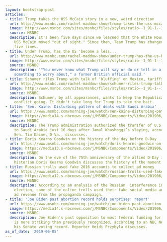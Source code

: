 ```yaml
---
layout: bootstrap-post
articles:
- title: Trump takes the USS McCain story in a new, weird direction
  url: http://www.msnbc.com/rachel-maddow-show/trump-takes-the-uss-mccain-story-new-weird-direction
  image: http://www.msnbc.com/sites/msnbc/files/styles/ratio--1_91-1--1200x630/public/mccain_glioblastoma_071917_0.jpg?itok=dVmmzRwe
  source: MSNBC
  description: It's been five days since we learned that the White House wanted the
    USS McCain moved "out of sight." Since then, Team Trump has changed its story
    five times.
- title: Under Trump, has the US 'become a less...
  url: http://www.msnbc.com/rachel-maddow-show/under-trump-has-the-us-become-less-reliable-ally-intelligence
  image: http://www.msnbc.com/sites/msnbc/files/styles/ratio--1_91-1--1200x630/public/afp_of9e8.jpg?itok=klSZn_FT
  source: MSNBC
  description: '"You never know what Trump will say or do or tell in a rage, and that''s
    something to worry about," a former British official said.'
- title: Schumer riles Trump with talk of 'bluffing' on Mexico, tariffs
  url: http://www.msnbc.com/rachel-maddow-show/schumer-riles-trump-talk-bluffing-mexico-tariffs
  image: http://www.msnbc.com/sites/msnbc/files/styles/ratio--1_91-1--1200x630/public/ap_18345638638432.jpg?itok=67euBIfa
  source: MSNBC
  description: Schumer, by all appearances, wants to keep the Republicans' intra-party
    conflict going. It didn't take long for Trump to take the bait.
- title: 'Sen. Kaine: Disturbing pattern of deals with Saudi Arabia'
  url: https://www.msnbc.com/morning-joe/watch/sen-kaine-disturbing-pattern-of-deals-with-saudi-arabia-61353541623
  image: https://media14.s-nbcnews.com/j/MSNBC/Components/Video/201906/n_mj_kaine_190605_1920x1080.nbcnews-fp-1200-630.jpg
  source: MSNBC
  description: The Trump administration authorized the transfer of U.S. nuclear information
    to Saudi Arabia just 16 days after Jamal Khashoggi’s slaying, according to Democrats.
    Sen. Tim Kaine, D-Va., discusses.
- title: Doris Kearns Goodwin on the history of the day before D-Day
  url: https://www.msnbc.com/morning-joe/watch/doris-kearns-goodwin-on-the-history-of-the-day-before-d-day-61350981996
  image: https://media13.s-nbcnews.com/j/MSNBC/Components/Video/201906/n_mj_doris_190605_1920x1080.nbcnews-fp-1200-630.jpg
  source: MSNBC
  description: On the eve of the 75th anniversary of the allied D-Day invasion, presidential
    historian Doris Kearns Goodwin discusses the history of the moment.
- title: Russian trolls used fake 2016 accounts to collect ad money
  url: https://www.msnbc.com/morning-joe/watch/russian-trolls-used-fake-2016-accounts-to-collect-ad-money-61353029582
  image: https://media12.s-nbcnews.com/j/MSNBC/Components/Video/201906/n_mj_brk_russian_trolls_dilanian_190605_1920x1080.nbcnews-fp-1200-630.jpg
  source: MSNBC
  description: According to an analysis of the Russian  interference into the 2016
    election, some of the online trolls used their fake social media accounts to collect
    ad revenue from the propaganda campaign.
- title: 'Joe Biden past abortion record holds surprises: report'
  url: https://www.msnbc.com/morning-joe/watch/joe-biden-past-abortion-record-holds-surprises-report-61350469722
  image: https://media14.s-nbcnews.com/j/MSNBC/Components/Video/201906/n_mj_heidi_190605_1920x1080.nbcnews-fp-1200-630.jpg
  source: MSNBC
  description: Joe Biden's past opposition to most federal funding for abortion services
    is more striking than previously recognized, according to an NBC News review of
    his Senate voting record. Reporter Heidi Przybyla discusses.
as_of_date: '2019-06-05'
---
```


